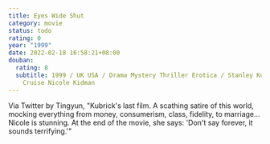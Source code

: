 ```yaml
---
title: Eyes Wide Shut
category: movie
status: todo
rating: 0
year: "1999"
date: 2022-02-18 16:58:21+08:00
douban:
  rating: 8
  subtitle: 1999 / UK USA / Drama Mystery Thriller Erotica / Stanley Kubrick / Tom
    Cruise Nicole Kidman
---
```


Via Twitter by Tingyun, "Kubrick's last film. A scathing satire of this world, mocking everything from money, consumerism, class, fidelity, to marriage... Nicole is stunning. At the end of the movie, she says: 'Don't say forever, it sounds terrifying.'"
